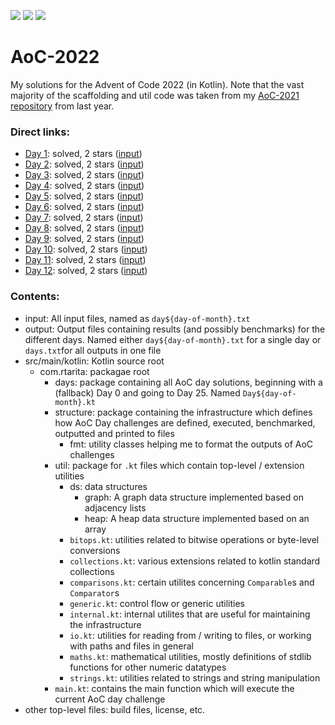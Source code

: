 ![](https://img.shields.io/badge/day%20📅-12-yellow)
![](https://img.shields.io/badge/stars%20⭐-24-blue)
![](https://img.shields.io/badge/days%20completed-12-green)

# AoC-2022

My solutions for the Advent of Code 2022 (in Kotlin). Note that the vast majority of the scaffolding and util code was
taken from my [AoC-2021 repository](https://github.com/RaphaelTarita/AoC-2021) from last year.

### Direct links:

- [Day 1](src/main/kotlin/com/rtarita/days/Day1.kt): solved, 2 stars ([input](input/day1.txt))
- [Day 2](src/main/kotlin/com/rtarita/days/Day2.kt): solved, 2 stars ([input](input/day2.txt))
- [Day 3](src/main/kotlin/com/rtarita/days/Day3.kt): solved, 2 stars ([input](input/day3.txt))
- [Day 4](src/main/kotlin/com/rtarita/days/Day4.kt): solved, 2 stars ([input](input/day4.txt))
- [Day 5](src/main/kotlin/com/rtarita/days/Day5.kt): solved, 2 stars ([input](input/day5.txt))
- [Day 6](src/main/kotlin/com/rtarita/days/Day6.kt): solved, 2 stars ([input](input/day6.txt))
- [Day 7](src/main/kotlin/com/rtarita/days/Day7.kt): solved, 2 stars ([input](input/day7.txt))
- [Day 8](src/main/kotlin/com/rtarita/days/Day8.kt): solved, 2 stars ([input](input/day8.txt))
- [Day 9](src/main/kotlin/com/rtarita/days/Day9.kt): solved, 2 stars ([input](input/day9.txt))
- [Day 10](src/main/kotlin/com/rtarita/days/Day10.kt): solved, 2 stars ([input](input/day10.txt))
- [Day 11](src/main/kotlin/com/rtarita/days/Day11.kt): solved, 2 stars ([input](input/day11.txt))
- [Day 12](src/main/kotlin/com/rtarita/days/Day12.kt): solved, 2 stars ([input](input/day12.txt))

### Contents:

- input: All input files, named as `day${day-of-month}.txt`
- output: Output files containing results (and possibly benchmarks) for the different days. Named
  either `day${day-of-month}.txt` for a single day or `days.txt`for all outputs in one file
- src/main/kotlin: Kotlin source root
    - com.rtarita: packagae root
        - days: package containing all AoC day solutions, beginning with a (fallback) Day 0 and going to Day 25.
          Named `Day${day-of-month}.kt`
        - structure: package containing the infrastructure which defines how AoC Day challenges are defined, executed,
          benchmarked, outputted and printed to files
            - fmt: utility classes helping me to format the outputs of AoC challenges
        - util: package for `.kt` files which contain top-level / extension utilities
            - ds: data structures
                - graph: A graph data structure implemented based on adjacency lists
                - heap: A heap data structure implemented based on an array
            - `bitops.kt`: utilities related to bitwise operations or byte-level conversions
            - `collections.kt`: various extensions related to kotlin standard collections
            - `comparisons.kt`: certain utilites concerning `Comparable`s and `Comparator`s
            - `generic.kt`: control flow or generic utilities
            - `internal.kt`: internal utilites that are useful for maintaining the infrastructure
            - `io.kt`: utilities for reading from / writing to files, or working with paths and files in general
            - `maths.kt`: mathematical utilities, mostly definitions of stdlib functions for other numeric datatypes
            - `strings.kt`: utilities related to strings and string manipulation
        - `main.kt`: contains the main function which will execute the current AoC day challenge
- other top-level files: build files, license, etc.